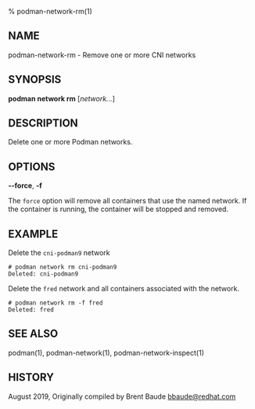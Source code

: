 % podman-network-rm(1)

## NAME
podman\-network\-rm - Remove one or more CNI networks

## SYNOPSIS
**podman network rm**  [*network...*]

## DESCRIPTION
Delete one or more Podman networks.

## OPTIONS
**--force**, **-f**

The `force` option will remove all containers that use the named network. If the container is
running, the container will be stopped and removed.

## EXAMPLE

Delete the `cni-podman9` network

```
# podman network rm cni-podman9
Deleted: cni-podman9
```

Delete the `fred` network and all containers associated with the network.

```
# podman network rm -f fred
Deleted: fred
```

## SEE ALSO
podman(1), podman-network(1), podman-network-inspect(1)

## HISTORY
August 2019, Originally compiled by Brent Baude <bbaude@redhat.com>

